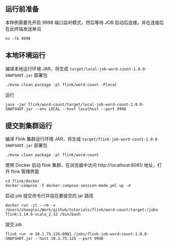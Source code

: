 ## 运行前准备

本样例需要先开启 9998 端口监听模式，然后等待 JOB 启动后连接，并在连接后在此终端发送单词

```shell
nc -lk 9998
```

## 本地环境运行

编译本地运行环境 JAR，将生成 `target/local-job-word-count-1.0.0-SNAPSHOT.jar` 部署包

```shell
./mvnw clean package -pl flink/word-count -Plocal
```

运行

```shell
java -jar flink/word-count/target/local-job-word-count-1.0.0-SNAPSHOT.jar --env LOCAL --host localhost --port 9998
```

## 提交到集群运行

编译 Flink 集群运行环境 JAR，将生成 `target/flink-job-word-count-1.0.0-SNAPSHOT.jar` 部署包

```shell
./mvnw clean package -pl flink/word-count
```

使用 Docker 启动 flink 集群，在浏览器中访问 http://localhost:8081/ 地址，打开 flink 管理界面

```shell
cd flink/docker
docker-compose -f docker-compose-session-mode.yml up -d
```

启动 job 提交命令行并挂在要提交的 jar 路径

```shell
docker run -it --rm -v /Users/zhanglei/Work/github/tutorials/flink/word-count/target:/jobs flink:1.14.6-scala_2.12 /bin/bash
```

提交 job 

```shell
flink run -m 10.1.75.126:8081 /jobs/flink-job-word-count-1.0.0-SNAPSHOT.jar --host 10.1.75.126 --port 9998
```
